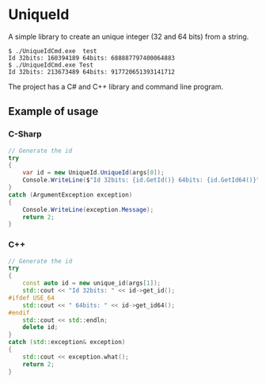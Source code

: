 # UniqueId

A simple library to create an unique integer (32 and 64 bits) from a string.

```
$ ./UniqueIdCmd.exe  test
Id 32bits: 160394189 64bits: 688887797400064883
$ ./UniqueIdCmd.exe Test
Id 32bits: 213673489 64bits: 917720651393141712

```

The project has a C# and C++ library and command line program.

## Example of usage

### C-Sharp

```c#
// Generate the id
try
{
    var id = new UniqueId.UniqueId(args[0]);
    Console.WriteLine($"Id 32bits: {id.GetId()} 64bits: {id.GetId64()}");
}
catch (ArgumentException exception)
{
    Console.WriteLine(exception.Message);
    return 2;
}

```

### C++

```c++
// Generate the id
try
{
    const auto id = new unique_id(args[1]);
    std::cout << "Id 32bits: " << id->get_id();
#ifdef USE_64
	std::cout << " 64bits: " << id->get_id64();
#endif
    std::cout << std::endln;
	delete id;
}
catch (std::exception& exception)
{
    std::cout << exception.what();
    return 2;
}
```

